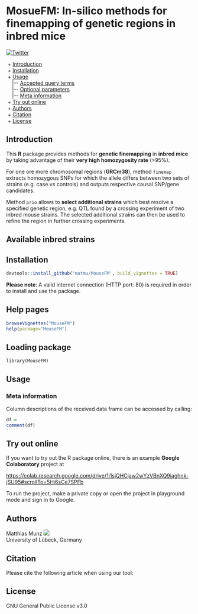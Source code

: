 # MosueFM: In-silico methods for finemapping of genetic regions in inbred mice
[![Twitter](https://img.shields.io/twitter/url/http/shields.io.svg?style=social)](https://twitter.com/intent/tweet?hashtags=asd&url=https://www.biorxiv.org/content/...)

&nbsp;+ [Introduction](#Introduction)\
&nbsp;+ [Installation](#Installation)\
&nbsp;+ [Usage](#Usage)\
&nbsp;&nbsp;&nbsp;&nbsp;|-- [Accepted query terms](#Accepted-query-terms)\
&nbsp;&nbsp;&nbsp;&nbsp;|-- [Optional parameters](#Optional-parameters)\
&nbsp;&nbsp;&nbsp;&nbsp;|-- [Meta information](#Meta-information)\
&nbsp;+ [Try out online](#Try-out-online)\
&nbsp;+ [Authors](#Authors)\
&nbsp;+ [Citation](#Citation)\
&nbsp;+ [License](#License)


## Introduction
This **R** package provides methods for **genetic finemapping** in **inbred mice** by taking advantage of their **very high homozygosity rate** (>95%). 

For one ore more chromosomal regions (**GRCm38**), method `finemap` extracts homozygous SNPs for which the allele differs between two sets of strains (e.g. case vs controls) and outputs respective causal SNP/gene candidates.

Method `prio` allows to **select additional strains** which best resolve a specified genetic region, e.g. QTL found by a crossing experiment of two inbred mouse strains. The selected additional strains can then be used to refine the region in further crossing experiments.


## Available inbred strains



## Installation
```R
devtools::install_github('matmu/MouseFM', build_vignettes = TRUE)
```

**Please note**: A valid internet connection (HTTP port: 80) is required in order to install and use the package.

## Help pages
```R
browseVignettes("MouseFM")
help(package="MouseFM")
```

## Loading package
```{r}
library(MouseFM)
```

## Usage


### Meta information
Column descriptions of the received data frame can be accessed by calling:

```R
df = 
comment(df)
```

## Try out online
If you want to try out the R package online, there is an example **Google Colaboratory** project at

https://colab.research.google.com/drive/1i1sjQHCjaw2wYzVBnXQ9iaghnk-jSU95#scrollTo=5Hi6sCe7SPFb

To run the project, make a private copy or open the project in playground mode and sign in to Google. 


## Authors
Matthias Munz [![](https://img.shields.io/twitter/follow/_MatthiasMunz?label=Follow&style=social)](https://img.shields.io/twitter/follow/_MatthiasMunz?label=Follow&style=social)\
University of Lübeck, Germany


## Citation
Please cite the following article when using our tool:


## License
GNU General Public License v3.0
